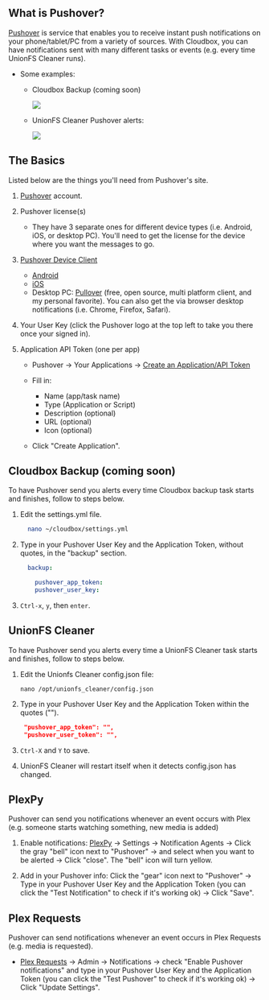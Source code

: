## What is Pushover?

[Pushover](https://pushover.net/faq) is service that enables you to receive instant push notifications on your phone/tablet/PC from a variety of sources. With Cloudbox, you can have notifications sent with many different tasks or events (e.g. every time UnionFS Cleaner runs).

-  Some examples:

   - Cloudbox Backup (coming soon)

     ![](https://i.imgur.com/fDWzmxM.png)

   - UnionFS Cleaner Pushover alerts:
  
     ![](https://i.imgur.com/HUUZ91a.png)
  




## The Basics

Listed below are the things you'll need from Pushover's site. 

1. [Pushover](https://pushover.net/login) account.

1. Pushover license(s) 

   - They have 3 separate ones for different device types (i.e. Android, iOS, or desktop PC). You'll need to get the license for the device where you want the messages to go. 

1. [Pushover Device Client](https://pushover.net/clients)
   - [Android](https://pushover.net/clients/android)
   - [iOS](https://pushover.net/clients/ios)
   - Desktop PC: [Pullover](https://github.com/cgrossde/Pullover) (free, open source, multi platform client, and my personal favorite). You can also get the via browser desktop notifications (i.e. Chrome, Firefox, Safari).

1. Your User Key (click the Pushover logo at the top left to take you there once your signed in). 

1. Application API Token (one per app)

   - Pushover -> Your Applications -> [Create an Application/API Token](https://pushover.net/apps/build)

   - Fill in: 
     - Name (app/task name)
     - Type (Application or Script)
     - Description (optional)
     - URL (optional)
     - Icon (optional)
   - Click "Create Application".


## Cloudbox Backup (coming soon)

To have Pushover send you alerts every time Cloudbox backup task starts and finishes, follow to steps below. 

1. Edit the settings.yml file. 

   ```bash
     nano ~/cloudbox/settings.yml
   ```

1. Type in your Pushover User Key and the Application Token, without quotes, in the "backup" section.

   ```yaml
     backup:
   
       pushover_app_token:
       pushover_user_key:
   ```

1. `Ctrl-x`, `y`, then `enter`.

## UnionFS Cleaner

To have Pushover send you alerts every time a UnionFS Cleaner task starts and finishes, follow to steps below. 

1. Edit the Unionfs Cleaner config.json file:

    ```
    nano /opt/unionfs_cleaner/config.json
    ```

1. Type in your Pushover User Key and the Application Token within the quotes ("").

   ```json
    "pushover_app_token": "",
    "pushover_user_token": "",
   ```

1. `Ctrl-X` and `Y` to save.

1. UnionFS Cleaner will restart itself when it detects config.json has changed.


## PlexPy

Pushover can send you notifications whenever an event occurs with Plex (e.g. someone starts watching something,  new media is added)

1. Enable notifications: [PlexPy](PlexPy#1-accessing-plexpy) -> Settings -> Notification Agents -> Click the gray "bell" icon next to "Pushover" -> and select when you want to be alerted -> Click "close". The "bell" icon will turn yellow. 

1. Add in your Pushover info: Click the "gear" icon next to "Pushover" -> Type in your Pushover User Key and the Application Token (you can click the "Test Notification" to check if it's working ok) -> Click "Save". 


## Plex Requests

Pushover can send notifications whenever an event occurs in Plex Requests (e.g. media is requested).

- [Plex Requests](Plex-Requests#1-accessing-plex-requests) -> Admin -> Notifications -> check "Enable Pushover notifications" and type in your Pushover User Key and the Application Token (you can click the "Test Pushover" to check if it's working ok) -> Click "Update Settings".
